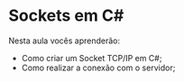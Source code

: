 # Sockets em C#

Nesta aula vocês aprenderão:
 - Como criar um Socket TCP/IP em C#;
 - Como realizar a conexão com o servidor;